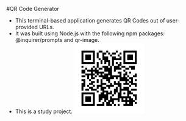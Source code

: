 #QR Code Generator
- This terminal-based application generates QR Codes out of user-provided URLs.
- It was built using Node.js with the following npm packages: @inquirer/prompts and qr-image.
- This is a study project. 
![QR Code leading to Matheus Reato's Linkedin profile](./qrImages/yourQrCode.png)